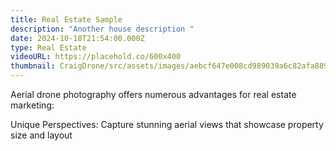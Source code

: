 ```yaml
---
title: Real Estate Sample
description: "Another house description "
date: 2024-10-18T21:54:00.000Z
type: Real Estate
videoURL: https://placehold.co/600x400
thumbnail: CraigDrone/src/assets/images/aebcf647e008cd989039a6c82afa8894.jpg
---
```

Aerial drone photography offers numerous advantages for real estate marketing:

Unique Perspectives: Capture stunning aerial views that showcase property size and layout
